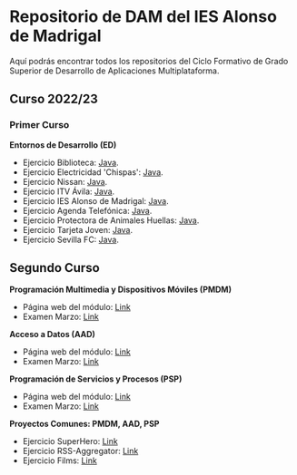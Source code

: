 # Repositorio de DAM del IES Alonso de Madrigal

Aquí podrás encontrar todos los repositorios del Ciclo Formativo de Grado Superior de Desarrollo de Aplicaciones
Multiplataforma.

## Curso 2022/23

### Primer Curso

**Entornos de Desarrollo (ED)**

- Ejercicio Biblioteca: [Java](https://github.com/IESAM-DAM/ed-library).
- Ejercicio Electricidad 'Chispas': [Java](https://github.com/IESAM-DAM/ed-electricidad-chispas).
- Ejercicio Nissan: [Java](https://github.com/IESAM-DAM/ed-nissan).
- Ejercicio ITV Ávila: [Java](https://github.com/IESAM-DAM/ed-itvavila).
- Ejercicio IES Alonso de Madrigal: [Java](https://github.com/IESAM-DAM/ed-iesam-school).
- Ejercicio Agenda Telefónica: [Java](https://github.com/IESAM-DAM/ed-contactsdiary).
- Ejercicio Protectora de Animales Huellas: [Java](https://github.com/IESAM-DAM/ed-huellas).
- Ejercicio Tarjeta Joven: [Java](https://github.com/IESAM-DAM/ed-youthcard).
- Ejercicio Sevilla FC: [Java](https://github.com/IESAM-DAM/ed-sevillafc).

## Segundo Curso

**Programación Multimedia y Dispositivos Móviles (PMDM)**

- Página web del módulo: [Link](https://iesam-dam.github.io/programacion-multimedia-dispositivos-moviles)
- Examen Marzo: [Link](https://github.com/IESAM-DAM/ex_22_23_pmdm_marzo)

**Acceso a Datos (AAD)**

- Página web del módulo: [Link](https://iesam-dam.github.io/acceso-a-datos)
- Examen Marzo: [Link](https://github.com/IESAM-DAM/ex_22_23_aad_marzo)


**Programación de Servicios y Procesos (PSP)**

- Página web del módulo: [Link](https://iesam-dam.github.io/programacion-servicios-procesos)
- Examen Marzo: [Link](https://github.com/IESAM-DAM/ex_22_23_psp_marzo)

**Proyectos Comunes: PMDM, AAD, PSP**
- Ejercicio SuperHero: [Link](https://github.com/IESAM-DAM/superheroes-2022)
- Ejercicio RSS-Aggregator: [Link](https://github.com/IESAM-DAM/rss-aggregator)
- Ejercicio Films: [Link](https://github.com/IESAM-DAM/films-2022)